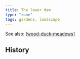 ```yaml
---
title: The lower dam
type: "zone"
tags: gardens, landscape
---
```


See also: [[wood-duck-meadows]]



## History


[//begin]: # "Autogenerated link references for markdown compatibility"
[wood-duck-meadows]: wood-duck-meadows "Wood duck meadows"
[//end]: # "Autogenerated link references"